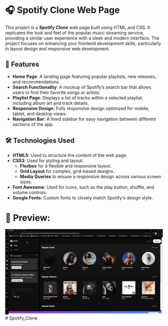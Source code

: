 # 🎧 Spotify Clone Web Page

This project is a **Spotify Clone** web page built using HTML and CSS. It replicates the look and feel of the popular music streaming service, providing a similar user experience with a sleek and modern interface. The project focuses on enhancing your frontend development skills, particularly in layout design and responsive web development.

## 🚀 Features

- **Home Page**: A landing page featuring popular playlists, new releases, and recommendations.
- **Search Functionality**: A mockup of Spotify’s search bar that allows users to find their favorite songs or artists.
- **Playlist Page**: Displays a list of tracks within a selected playlist, including album art and track details.
- **Responsive Design**: Fully responsive design optimized for mobile, tablet, and desktop views.
- **Navigation Bar**: A fixed sidebar for easy navigation between different sections of the app.

## 🛠️ Technologies Used

- **HTML5**: Used to structure the content of the web page.
- **CSS3**: Used for styling and layout.
  - **Flexbox** for a flexible and responsive layout.
  - **Grid Layout** for complex, grid-based designs.
  - **Media Queries** to ensure a responsive design across various screen sizes.
- **Font Awesome**: Used for icons, such as the play button, shuffle, and volume controls.
- **Google Fonts**: Custom fonts to closely match Spotify's design style.

# 🤩 Preview:
![](./Spotify.gif)# Spotify_Clone
